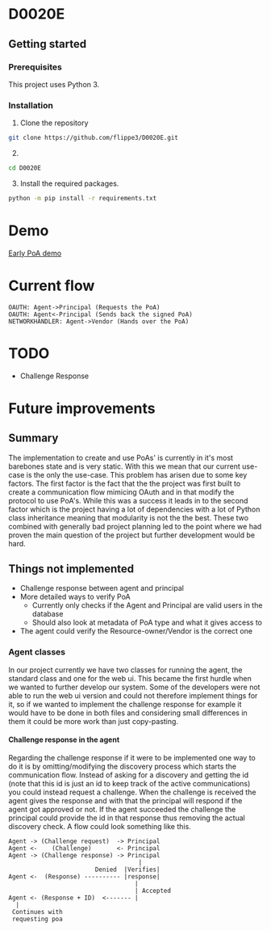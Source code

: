 # D0020E

## Getting started

### Prerequisites
This project uses Python 3.

### Installation
1. Clone the repository
```sh
git clone https://github.com/flippe3/D0020E.git
  ```
2.
```sh
cd D0020E
  ```
3. Install the required packages. 
```sh
python -m pip install -r requirements.txt
  ```
# Demo
[Early PoA demo](https://drive.google.com/file/d/1h7ZIZRRX2PNYf7U505KncbeTq6vk3mtU/view?usp=sharing)
# Current flow
```
OAUTH: Agent->Principal (Requests the PoA)
OAUTH: Agent<-Principal (Sends back the signed PoA)
NETWORKHANDLER: Agent->Vendor (Hands over the PoA)
```

# TODO
* Challenge Response

# Future improvements
## Summary
The implementation to create and use PoAs' is currently in it's most barebones state and is very static. With this we mean that our current use-case is the only the use-case. This problem has arisen due to some key factors. The first factor is the fact that the the project was first built to create a communication flow mimicing OAuth and in that modify the protocol to use PoA's. While this was a success it leads in to the second factor which is the project having a lot of dependencies with a lot of Python class inheritance meaning that modularity is not the the best. These two combined with generally bad project planning led to the point where we had proven the main question of the project but further development would be hard.
## Things not implemented
* Challenge response between agent and principal
* More detailed ways to verify PoA
  * Currently only checks if the Agent and Principal are valid users in the database
  * Should also look at metadata of PoA type and what it gives access to
* The agent could verify the Resource-owner/Vendor is the correct one

### Agent classes
In our project currently we have two classes for running the agent, the standard class and one for the web ui. This became the first hurdle when we wanted to further develop our system. Some of the developers were not able to run the web ui version and could not therefore implement things for it, so if we wanted to implement the challenge response for example it would have to be done in both files and considering small differences in them it could be more work than just copy-pasting.
#### Challenge response in the agent
Regarding the challenge response if it were to be implemented one way to do it is by omitting/modifying the discovery process which starts the communication flow. Instead of asking for a discovery and getting the id (note that this id is just an id to keep track of the active communications) you could instead request a challenge. When the challenge is received the agent gives the response and with that the principal will respond if the agent got approved or not. If the agent succeeded the challenge the principal could provide the id in that response thus removing the actual discovery check. A flow could look something like this.
```
Agent -> (Challenge request)  -> Principal 
Agent <-    (Challenge)       <- Principal
Agent -> (Challenge response) -> Principal
                                    |
                        Denied  |Verifies|
Agent <-  (Response) ---------- |response|
                                   |
                                   | Accepted
Agent <- (Response + ID)  <------- |
  |
 Continues with 
 requesting poa

```

